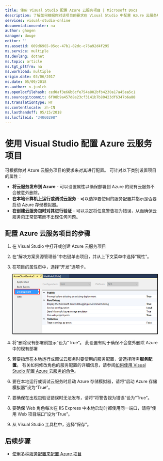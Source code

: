 ```yaml
---
title: 使用 Visual Studio 配置 Azure 云服务项目 | Microsoft Docs
description: 了解如何根据你对该项目的要求在 Visual Studio 中配置 Azure 云服务项目。
services: visual-studio-online
documentationcenter: na
author: ghogen
manager: douge
editor: ''
ms.assetid: 609d6965-05cc-47b1-82dc-c76a92d4f295
ms.service: multiple
ms.devlang: dotnet
ms.topic: article
ms.tgt_pltfrm: na
ms.workload: multiple
origin.date: 03/06/2017
ms.date: 05/09/2018
ms.author: v-junlch
ms.openlocfilehash: ced0af3e66b6cfe754a802bfb4230a17a45ea5c1
ms.sourcegitcommit: 6f08b9a457d8e23cf3141b7b80423df6347b6a88
ms.translationtype: HT
ms.contentlocale: zh-CN
ms.lasthandoff: 05/15/2018
ms.locfileid: "34060298"
---
```

# <a name="configure-an-azure-cloud-service-project-with-visual-studio"></a>使用 Visual Studio 配置 Azure 云服务项目
可根据你对 Azure 云服务项目的要求来对其进行配置。 可针对以下类别设置项目的属性：

- **将云服务发布到 Azure** - 可以设置属性以确保部署到 Azure 的现有云服务不会被意外删除。
- **在本地计算机上运行或调试云服务** - 可以选择要使用的服务配置并指示是否要启动 Azure 存储模拟器。
- **在创建云服务包时对其进行验证** - 可以决定将任意警告视为错误，从而确保云服务包正常部署而不出现任何问题。 

## <a name="steps-to-configure-an-azure-cloud-service-project"></a>配置 Azure 云服务项目的步骤
1. 在 Visual Studio 中打开或创建 Azure 云服务项目

2. 在“解决方案资源管理器”中右键单击项目，并从上下文菜单中选择“属性”。
   
3. 在项目的属性页中，选择“开发”选项卡。

    ![“项目属性”菜单](./media/vs-azure-tools-configuring-an-azure-project/solution-explorer-project-properties-menu.png)

4. 将“删除现有部署前提示”设为“True”。 此设置有助于确保不会意外删除 Azure 中的现有部署

5. 若要指示在本地运行或调试云服务时要使用的服务配置，请选择所需**服务配置**。 有关如何修改角色的服务配置的详细信息，请参阅[如何使用 Visual Studio 配置 Azure 云服务的角色](./vs-azure-tools-configure-roles-for-cloud-service.md)。

6. 要在本地运行或调试云服务时启动 Azure 存储模拟器，请将“启动 Azure 存储模拟器”设为“True”。

7. 要确保在出现包验证错误时无法发布，请将“将警告视为错误”设为“True”。

8. 要确保 Web 角色每次在 IIS Express 中本地启动时都使用同一端口，请将“使用 Web 项目端口”设为“True”。

9. 从 Visual Studio 工具栏中，选择“保存”。

## <a name="next-steps"></a>后续步骤
- [使用多种服务配置来配置 Azure 项目](vs-azure-tools-multiple-services-project-configurations.md)


<!-- Update_Description: update metedata properties -->
